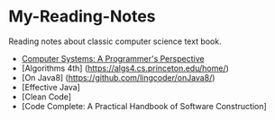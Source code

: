 # My-Reading-Notes
Reading notes about classic computer science text book.
- [Computer Systems: A Programmer's Perspective](http://www.cs.cmu.edu/~213/)
- [Algorithms 4th] (https://algs4.cs.princeton.edu/home/)
- [On Java8] (https://github.com/lingcoder/onJava8/)
- [Effective Java]
- [Clean Code]
- [Code Complete: A Practical Handbook of Software Construction]
